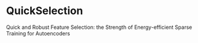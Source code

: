# QuickSelection
Quick and Robust Feature Selection: the Strength of Energy-efficient Sparse Training for Autoencoders
